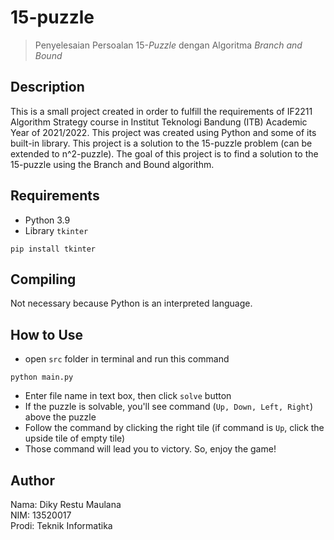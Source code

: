 # 15-puzzle

> Penyelesaian Persoalan 15-_Puzzle_ dengan Algoritma _Branch and Bound_

## **Description**
This is a small project created in order to fulfill the requirements of IF2211 Algorithm Strategy course in Institut Teknologi Bandung (ITB) Academic Year of 2021/2022. This project was created using Python and some of its built-in library. This project is a solution to the 15-puzzle problem (can be extended to n^2-puzzle). The goal of this project is to find a solution to the 15-puzzle using the Branch and Bound algorithm.

## **Requirements**
- Python 3.9
- Library `tkinter`
```
pip install tkinter
```

## **Compiling**
Not necessary because Python is an interpreted language.

## **How to Use**
- open `src` folder in terminal and run this command
```
python main.py
```
- Enter file name in text box, then click `solve` button
- If the puzzle is solvable, you'll see command (`Up, Down, Left, Right`) above the puzzle
- Follow the command by clicking the right tile (if command is `Up`, click the upside tile of empty tile)
- Those command will lead you to victory. So, enjoy the game!

## **Author**
Nama: Diky Restu Maulana \
NIM: 13520017 \
Prodi: Teknik Informatika